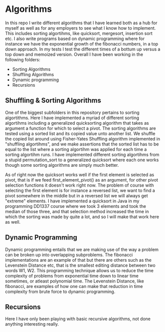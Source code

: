# Algorithms
In this repo I write different algorithms that I have learned both as a hub for myself as well as for any employers to see what I know how to implement. This includes sorting algortihms, like quicksort, mergesort, insertion sort etc. I also write programs based on dynamic programming where for instance we have the exponential growth of the fibonacci numbers, in a top down approach. In my tests I test the different times of a bottum up versus a top down and memoized version. Overall I have been working in the following folders:

- Sorting Algorithms
- Shuffling Algorithms
- Dynamic programming
- Recursions

## Shuffling & Sorting Algorithms
One of the biggest subfolders in this repository pertains to sorting algortithms. Here I have implemented a myriad of different sorting algortihms including a generalized quicksorting algorithm that takes as argument a function for which to select a pivot. The sorting algorithms are tested using a sorted list and its copied value unto another list. We shuffle the copied list around using Fisher-Yates Shuffling algorithm implemented in "shuffling algortihms", and we make assertions that the sorted list has to be equal to the list where a sorting algortihm was applied for each time a sorting algortihm runs. I have implemented different sorting algortihms from a stupid permutation_sort to a generalized quicksort where each one works though some sorting algorithms are simply much better.

As of right now the quicksort works well if the first element is selected as pivot, that is if we feed first_element_pivot() as an argument, for other pivot selection functions it doesn't work right now. The problem of course with selecting the first element is for instance a reversed list, we want to find a pivot somewhere in the middle but in a reversed list we will always get "extreme" elements. I have implemented a quicksort in Java in my programming DD1337 course where we took 3 elements and took the median of those three, and that selection method increased the time in which the sorting was made by quite a lot, and so I will make that work here as well.

## Dynamic Programming
Dynamic programming entails that we are making use of the way a problem can be broken up into overlapping subproblems. The fibonacci implementations are an example of that but there are others such as the Levenstein Distance etc, that is the smallest editing distance between two words W1, W2. This programming technique allows us to reduce the time complexity of problems from exponential time down to linear time sometimes, or atleast polynomial time. The Levenstein Distance, like fibonacci, are examples of how one can make that reduction in time complexity from brute force to dynamic programming.

## Recursions
Here I have only been playing with basic recursive algorithms, not done anything interesting really.
 
